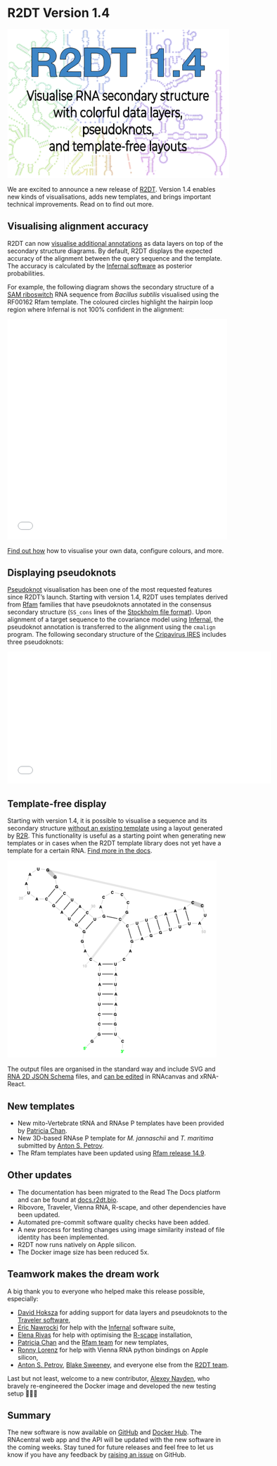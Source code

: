 # R2DT Version 1.4

![Release 1.4 cover image](../images/release-1.4.png)

We are excited to announce a new release of [R2DT](../index.md). Version 1.4 enables new kinds of visualisations, adds new templates, and brings important technical improvements. Read on to find out more.

## Visualising alignment accuracy

R2DT can now [visualise additional annotations](../annotations.md) as data layers on top of the secondary structure diagrams. By default, R2DT displays the expected accuracy of the alignment between the query sequence and the template. The accuracy is calculated by the [Infernal software](http://eddylab.org/infernal/) as posterior probabilities.

For example, the following diagram shows the secondary structure of a [SAM riboswitch](http://rfam.org/family/RF00162) RNA sequence from _Bacillus subtilis_ visualised using the RF00162 Rfam template. The coloured circles highlight the hairpin loop region where Infernal is not 100% confident in the alignment:

<div id="svg-container-sam">
  <embed id="svg-sam" type="image/svg+xml" style="width: 500px; height: 500px;" src="../_images/URS00002D29F6_224308-RF00162.enriched.svg" />
</div>

[Find out how](../annotations.md) how to visualise your own data, configure colours, and more.

## Displaying pseudoknots

[Pseudoknot](https://en.wikipedia.org/wiki/Pseudoknot) visualisation has been one of the most requested features since R2DT’s launch. Starting with version 1.4, R2DT uses templates derived from [Rfam](https://rfam.org/) families that have pseudoknots annotated in the consensus secondary structure (`SS_cons` lines of the [Stockholm file format](https://en.wikipedia.org/wiki/Stockholm_format)). Upon alignment of a target sequence to the covariance model using [Infernal](http://eddylab.org/infernal/), the pseudoknot annotation is transferred to the alignment using the `cmalign` program. The following secondary structure of the [Cripavirus IRES](https://rfam.org/family/RF00458) includes three pseudoknots:

<div id="svg-container-cripavirus">
  <embed id="svg-cripavirus" type="image/svg+xml" style="width: 600px; height: 300px;" src="../_images/cripavirus-ires.svg" />
</div>

## Template-free display

Starting with version 1.4, it is possible to visualise a sequence and its secondary structure [without an existing template](../usage.md#template-free-visualisation) using a layout generated by [R2R](https://bmcbioinformatics.biomedcentral.com/articles/10.1186/1471-2105-12-3). This functionality is useful as a starting point when generating new templates or in cases when the R2DT template library does not yet have a template for a certain RNA. [Find more in the docs](../usage.md#template-free-visualisation).

![Template free visualisation example](../images/template-free-example.png)

The output files are organised in the standard way and include SVG and [RNA 2D JSON Schema](https://github.com/LDWLab/RNA2D-data-schema/) files, and [can be edited](../editors.md) in RNAcanvas and xRNA-React.

## New templates

- New mito-Vertebrate tRNA and RNAse P templates have been provided by [Patricia Chan](https://github.com/patriciaplchan).
- New 3D-based RNAse P template for _M. jannaschii_ and _T. maritima_ submitted by [Anton S. Petrov](https://scholar.google.com/citations?user=V9KP2IkAAAAJ&hl=en).
- The Rfam templates have been updated using [Rfam release 14.9](https://xfam.wordpress.com/2022/11/15/rfam-release-14-9/).

## Other updates

- The documentation has been migrated to the Read The Docs platform and can be found at [docs.r2dt.bio](http://docs.r2dt.bio).
- Ribovore, Traveler, Vienna RNA, R-scape, and other dependencies have been updated.
- Automated pre-commit software quality checks have been added.
- A new process for testing changes using image similarity instead of file identity has been implemented.
- R2DT now runs natively on Apple silicon.
- The Docker image size has been reduced 5x.

## Teamwork makes the dream work

A big thank you to everyone who helped make this release possible, especially:

- [David Hoksza](https://github.com/davidhoksza) for adding support for data layers and pseudoknots to the [Traveler software](https://github.com/cusbg/traveler),
- [Eric Nawrocki](https://github.com/nawrockie) for help with the [Infernal](http://eddylab.org/infernal/) software suite,
- [Elena Rivas](https://github.com/RivasLab) for help with optimising the [R-scape](http://rivaslab.org/) installation,
- [Patricia Chan](https://github.com/patriciaplchan) and the [Rfam team](https://docs.rfam.org/en/latest/rfam-team.html) for new templates,
- [Ronny Lorenz](https://github.com/RaumZeit) for help with Vienna RNA python bindings on Apple silicon,
- [Anton S. Petrov](https://scholar.google.com/citations?user=V9KP2IkAAAAJ&hl=en), [Blake Sweeney](https://www.ebi.ac.uk/about/people/blake-sweeney), and everyone else from the [R2DT team](https://docs.r2dt.bio/en/latest/team.html).

Last but not least, welcome to a new contributor, [Alexey Nayden](https://github.com/anayden), who bravely re-engineered the Docker image and developed the new testing setup 👏👏👏

## Summary

The new software is now available on [GitHub](http://github.com/rnacentral/r2dt) and [Docker Hub](https://hub.docker.com/r/rnacentral/r2dt). The RNAcentral web app and the API will be updated with the new software in the coming weeks. Stay tuned for future releases and feel free to let us know if you have any feedback by [raising an issue](http://github.com/rnacentral/r2dt/issues/new) on GitHub.

<script src="https://cdn.jsdelivr.net/npm/svg-pan-zoom@3.5.0/dist/svg-pan-zoom.min.js"></script>
<script>
  window.onload = function() {
    var svg = document.getElementById('svg-cripavirus');
    var panZoom = svgPanZoom(svg, {
      zoomEnabled: true,
      controlIconsEnabled: true,
      fit: true,
      center: true,
      minZoom: 0.1
    });
    var svg = document.getElementById('svg-sam');
    var panZoom = svgPanZoom(svg, {
      zoomEnabled: true,
      controlIconsEnabled: true,
      fit: true,
      center: true,
      minZoom: 0.1
    });
  };
</script>
